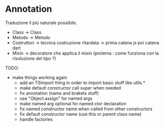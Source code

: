 # Annotation

Traduzione il più naturale possibile.

 - Class -> Class
 - Metodo -> Metodo
 - Costruttori -> tecnica costruzione ritardata -> prima catena js poi catena dart
 - Mixin -> decoratore che applica il mixin (prolema : come funziona con la risoluzione del tipo ?)
 
 
 TODO: 
  - make things working again
    - add an TSImport thing in order to import basic stuff like utils.*
    - make default constructor call super when needed
    - fix annotation (name and brakets stuff)
    - use "Object.assign"  for named args
    - make named arg optional for named ctor declaration
    - fix named constructor name when called from other constructors
    - fix default constructor name (use this or parent class name)
    - handle factories
        
